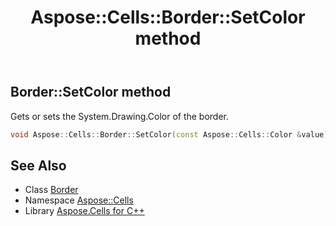 ﻿---
title: Aspose::Cells::Border::SetColor method
linktitle: SetColor
second_title: Aspose.Cells for C++ API Reference
description: 'Aspose::Cells::Border::SetColor method. Gets or sets the System.Drawing.Color of the border in C++.'
type: docs
weight: 900
url: /cpp/aspose.cells/border/setcolor/
---
## Border::SetColor method


Gets or sets the System.Drawing.Color of the border.

```cpp
void Aspose::Cells::Border::SetColor(const Aspose::Cells::Color &value)
```

## See Also

* Class [Border](../)
* Namespace [Aspose::Cells](../../)
* Library [Aspose.Cells for C++](../../../)
